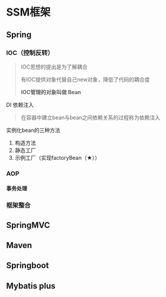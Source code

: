 # SSM框架

## Spring

### IOC（控制反转）

> IOC思想的提出是为了解耦合
>
> 有IOC提供对象代替自己new对象，降低了代码的耦合度
>
> **IOC管理的对象叫做 Bean**

DI 依赖注入

> 在容器中建立bean与bean之间依赖关系的过程称为依赖注入



 实例化bean的三种方法

1. 构造方法
2. 静态工厂
3. 示例工厂（实现factoryBean（★））

### AOP

#### 事务处理

### 框架整合

## SpringMVC

## Maven

## Springboot

## Mybatis plus